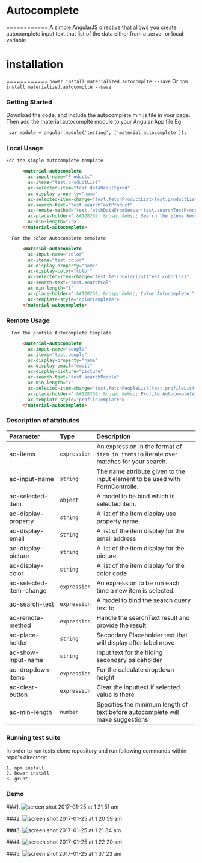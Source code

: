 # Autocomplete
============
A simple AngularJS directive that allows you create autocomplete input text that list of the data either from a server or local variable


# installation 
============
`bower install materialized.autocomplte --save`
Or
`npm install materialized.autocomplte --save`


### Getting Started
Download the code, and include the autocomplete.min.js file in your page. Then add the material.autocomplte module to your Angular App file
Eg.

```html
 var module = angular.module('testing', ['material.autocomplete']);
```

### Local Usage 
    For the simple Autocomplete template 
```html
      <material-autocomplete
        ac-input-name="Products"
        ac-items="test.productList"
        ac-selected-item="test.dataResultprod"
        ac-display-property="name"
        ac-selected-item-change="test.fetchProductList(test.productList)"
        ac-search-text="test.searchTextProduct"
        ac-remote-method="test.fetchDataFromServer(test.searchTextProduct)"
        ac-place-holder=" &#128269; &nbsp; &nbsp; Search the items here...."
        ac-min-length="2">
      </material-autocomplete> 
```
      For the color Autocomplete template 
```html
      <material-autocomplete
        ac-input-name="color"
        ac-items="test.color"
        ac-display-property="name"
        ac-display-color="color"
        ac-selected-item-change="test.fetchColorlist(test.colorLis)"
        ac-search-text="test.searchCol"
        ac-min-length="1"
        ac-place-holder=" &#128269; &nbsp; &nbsp; Color Autocomplete "
        ac-template-style="colorTemplate">
      </material-autocomplete>
```

### Remote Usage 
      For the profile Autocomplete template 
```html
      <material-autocomplete
        ac-input-name="people"
        ac-items="test.people"
        ac-display-property="name"
        ac-display-email="email"
        ac-display-picture="picture"
        ac-search-text="test.searchPeople"
        ac-min-length="1"
        ac-selected-item-change="test.fetchPeopleList(test.profileList)"
        ac-place-holder=" &#128269; &nbsp; &nbsp; Profile Autocomplete "
        ac-template-style="profileTemplate">
      </material-autocomplete>

```

### Description of attributes
| Parameter | Type | Description | 
| :------------- |:-------------| :----- | 
| ac-items | `expression` | An expression in the format of `item in items` to iterate over matches for your search. |
|ac-input-name|`string`|The name attribute given to the input element to be used with FormControlle.|
|ac-selected-item|`object`| A model to be bind which is selected item.|
|ac-display-property|`string`| A list of the item diaplay use property name |
|ac-display-email|`string`|A list of the item display for the email address|
|ac-display-picture|`string`|A list of the item display for the picture|
|ac-display-color|`string`|A list of the item diaplay for the color code|
|ac-selected-item-change|`expression`|An expression to be run each time a new item is selected.|
|ac-search-text|`expression`| A model to bind the search query text to |
|ac-remote-method|`expression`|Handle the searchText result and provide the result|
|ac-place-holder|`string`|Secondary Placeholder text that will display after label move|
|ac-show-input-name|`string`|Input text for the hiding secondary palceholder|
|ac-dropdown-items|`expression`|For the calculate dropdown height |
|ac-clear-button|`expression`|Clear the inputtext if selected value is there|
|ac-min-length|`number`|Specifies the minimum length of text before autocomplete will make suggestions|



### Running test suite

In order to run tests clone repository and run following commands within
repo's directory:

```
1. npm install
2. bower install
3. grunt
```



### Demo 

###1.
![screen shot 2017-01-25 at 1 21 51 am](https://cloud.githubusercontent.com/assets/24220012/22264264/5afdb872-e29d-11e6-99cf-6e53d0de925d.png)

###2.
![screen shot 2017-01-25 at 1 20 59 am](https://cloud.githubusercontent.com/assets/24220012/22264262/57b14ec2-e29d-11e6-9e83-7f331223172a.png)

###3.
![screen shot 2017-01-25 at 1 21 34 am](https://cloud.githubusercontent.com/assets/24220012/22264263/591adb70-e29d-11e6-9862-8ca586b82cd0.png)

###4.
![screen shot 2017-01-25 at 1 22 20 am](https://cloud.githubusercontent.com/assets/24220012/22264273/5fc74378-e29d-11e6-9728-1da41b3bde49.png)

###5.
![screen shot 2017-01-25 at 1 37 23 am](https://cloud.githubusercontent.com/assets/24220012/22264679/e1f3af48-e29e-11e6-962a-9895cbf00b14.png)

